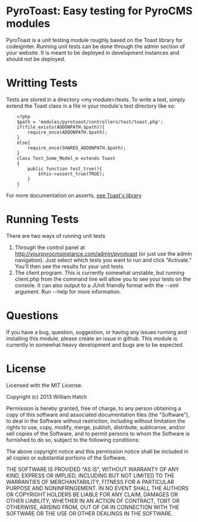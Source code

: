 PyroToast: Easy testing for PyroCMS modules
===========================================

PyroToast is a unit testing module roughly based on the Toast library for codeigniter. Running unit tests can be done through the admin section of your website. It is meant to be deployed in 
development instances and should not be deployed.

Writting Tests
==============
Tests are stored in a directory \<my module\>/tests. To write a test, simply extend the Toast class in a file in your module's test directory like so:

        <?php
        $path = 'modules/pyrotoast/controllers/test/toast.php';
        if(file_exists(ADDONPATH.$path)){
            require_once(ADDONPATH.$path);
        }
        else{
            require_once(SHARED_ADDONPATH.$path);
        }
        class Test_Some_Model_m extends Toast
        {
            public function test_true(){
                $this->assert_true(TRUE);
            }
        }
For more documentation on asserts, [see Toast's library](http://jensroland.com/projects/toast)

Running Tests
=============
There are two ways of running unit tests
1. Through the control panel at http://yourpyrocmsinstance.com/admin/pyrotoast (or just use the admin navigation). Just select which tests you want to run and click "Activate." You'll then see the results for your unit tests.
2. The client program. This is currently somewhat unstable, but running client.php from the command line will allow you to see your tests on the console. It can also output to a JUnit friendly format with the --xml argument. Run --help for more information.

Questions
=========
If you have a bug, question, suggestion, or having any issues running and installing this module, please create an issue in github. This module is currently in somewhat heavy development and bugs
are to be expected.

License
=======
Licensed with the MIT License.

Copyright (c) 2013 William Hatch 

Permission is hereby granted, free of charge, to any person obtaining a copy of this software and associated documentation files (the "Software"), to deal in the Software without restriction, including without limitation the rights to use, copy, modify, merge, publish, distribute, sublicense, and/or sell copies of the Software, and to permit persons to whom the Software is furnished to do so, subject to the following conditions:

The above copyright notice and this permission notice shall be included in all copies or substantial portions of the Software.

THE SOFTWARE IS PROVIDED "AS IS", WITHOUT WARRANTY OF ANY KIND, EXPRESS OR IMPLIED, INCLUDING BUT NOT LIMITED TO THE WARRANTIES OF MERCHANTABILITY, FITNESS FOR A PARTICULAR PURPOSE AND NONINFRINGEMENT. IN NO EVENT SHALL THE AUTHORS OR COPYRIGHT HOLDERS BE LIABLE FOR ANY CLAIM, DAMAGES OR OTHER LIABILITY, WHETHER IN AN ACTION OF CONTRACT, TORT OR OTHERWISE, ARISING FROM, OUT OF OR IN CONNECTION WITH THE SOFTWARE OR THE USE OR OTHER DEALINGS IN THE SOFTWARE.
